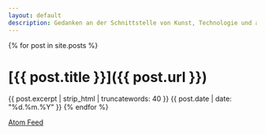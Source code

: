 ```yaml
---
layout: default
description: Gedanken an der Schnittstelle von Kunst, Technologie und allem anderen. Von Thomas Gerstendörfer.
---
```


{% for post in site.posts %}
# [{{ post.title }}]({{ post.url }})

{{ post.excerpt | strip_html | truncatewords: 40 }}
<span class="post-date">{{ post.date | date: "%d.%m.%Y" }}</span>
{% endfor %}

<p class="footer"><a type="application/atom+xml" href="/feed.xml">Atom Feed</a></p>
